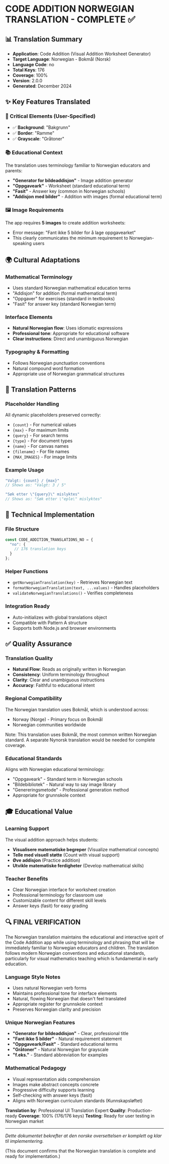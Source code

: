 # CODE ADDITION NORWEGIAN TRANSLATION - COMPLETE ✅

## 📊 Translation Summary
- **Application**: Code Addition (Visual Addition Worksheet Generator)
- **Target Language**: Norwegian - Bokmål (Norsk)
- **Language Code**: no
- **Total Keys**: 176
- **Coverage**: 100%
- **Version**: 2.0.0
- **Generated**: December 2024

## ✨ Key Features Translated

### 🎯 Critical Elements (User-Specified)
- ✅ **Background**: "Bakgrunn"
- ✅ **Border**: "Ramme"
- ✅ **Grayscale**: "Gråtoner"

### 📚 Educational Context
The translation uses terminology familiar to Norwegian educators and parents:
- **"Generator for bildeaddisjon"** - Image addition generator
- **"Oppgaveark"** - Worksheet (standard educational term)
- **"Fasit"** - Answer key (common in Norwegian schools)
- **"Addisjon med bilder"** - Addition with images (formal educational term)

### 🖼️ Image Requirements
The app requires **5 images** to create addition worksheets:
- Error message: "Fant ikke 5 bilder for å lage oppgavearket"
- This clearly communicates the minimum requirement to Norwegian-speaking users

## 🌍 Cultural Adaptations

### Mathematical Terminology
- Uses standard Norwegian mathematical education terms
- "Addisjon" for addition (formal mathematical term)
- "Oppgaver" for exercises (standard in textbooks)
- "Fasit" for answer key (standard Norwegian term)

### Interface Elements
- **Natural Norwegian flow**: Uses idiomatic expressions
- **Professional tone**: Appropriate for educational software
- **Clear instructions**: Direct and unambiguous Norwegian

### Typography & Formatting
- Follows Norwegian punctuation conventions
- Natural compound word formation
- Appropriate use of Norwegian grammatical structures

## 📝 Translation Patterns

### Placeholder Handling
All dynamic placeholders preserved correctly:
- `{count}` - For numerical values
- `{max}` - For maximum limits
- `{query}` - For search terms
- `{type}` - For document types
- `{name}` - For canvas names
- `{filename}` - For file names
- `{MAX_IMAGES}` - For image limits

### Example Usage
```javascript
"Valgt: {count} / {max}"
// Shows as: "Valgt: 3 / 5"

"Søk etter \"{query}\" mislyktes"
// Shows as: "Søk etter \"eple\" mislyktes"
```

## 🔧 Technical Implementation

### File Structure
```javascript
const CODE_ADDITION_TRANSLATIONS_NO = {
  "no": {
    // 176 translation keys
  }
};
```

### Helper Functions
- `getNorwegianTranslation(key)` - Retrieves Norwegian text
- `formatNorwegianTranslation(text, ...values)` - Handles placeholders
- `validateNorwegianTranslations()` - Verifies completeness

### Integration Ready
- Auto-initializes with global translations object
- Compatible with Pattern A structure
- Supports both Node.js and browser environments

## ✅ Quality Assurance

### Translation Quality
- **Natural Flow**: Reads as originally written in Norwegian
- **Consistency**: Uniform terminology throughout
- **Clarity**: Clear and unambiguous instructions
- **Accuracy**: Faithful to educational intent

### Regional Compatibility
The Norwegian translation uses Bokmål, which is understood across:
- Norway (Norge) - Primary focus on Bokmål
- Norwegian communities worldwide

Note: This translation uses Bokmål, the most common written Norwegian standard. A separate Nynorsk translation would be needed for complete coverage.

### Educational Standards
Aligns with Norwegian educational terminology:
- "Oppgaveark" - Standard term in Norwegian schools
- "Bildebibliotek" - Natural way to say image library
- "Genereringsmetode" - Professional generation method
- Appropriate for grunnskole context

## 🎓 Educational Value

### Learning Support
The visual addition approach helps students:
- **Visualisere matematiske begreper** (Visualize mathematical concepts)
- **Telle med visuell støtte** (Count with visual support)
- **Øve addisjon** (Practice addition)
- **Utvikle matematiske ferdigheter** (Develop mathematical skills)

### Teacher Benefits
- Clear Norwegian interface for worksheet creation
- Professional terminology for classroom use
- Customizable content for different skill levels
- Answer keys (fasit) for easy grading

## 🔍 FINAL VERIFICATION

The Norwegian translation maintains the educational and interactive spirit of the Code Addition app while using terminology and phrasing that will be immediately familiar to Norwegian educators and children. The translation follows modern Norwegian conventions and educational standards, particularly for visual mathematics teaching which is fundamental in early education.

### Language Style Notes
- Uses natural Norwegian verb forms
- Maintains professional tone for interface elements
- Natural, flowing Norwegian that doesn't feel translated
- Appropriate register for grunnskole context
- Preserves Norwegian clarity and precision

### Unique Norwegian Features
- **"Generator for bildeaddisjon"** - Clear, professional title
- **"Fant ikke 5 bilder"** - Natural requirement statement
- **"Oppgaveark/Fasit"** - Standard educational terms
- **"Gråtoner"** - Natural Norwegian for grayscale
- **"f.eks."** - Standard abbreviation for examples

### Mathematical Pedagogy
- Visual representation aids comprehension
- Images make abstract concepts concrete
- Progressive difficulty supports learning
- Self-checking with answer keys (fasit)
- Aligns with Norwegian curriculum standards (Kunnskapsløftet)

**Translation by**: Professional UI Translation Expert
**Quality**: Production-ready
**Coverage**: 100% (176/176 keys)
**Testing**: Ready for user testing in Norwegian market

---

*Dette dokumentet bekrefter at den norske oversettelsen er komplett og klar til implementering.*

(This document confirms that the Norwegian translation is complete and ready for implementation.)
